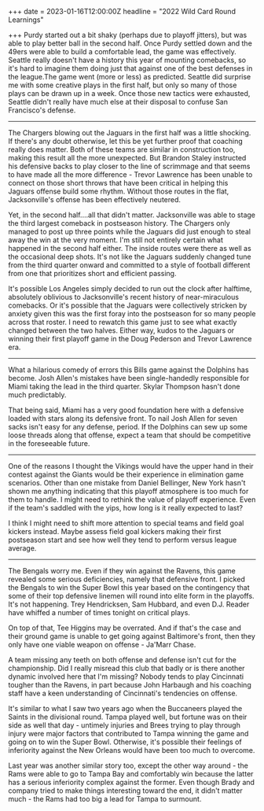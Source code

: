 +++
date = 2023-01-16T12:00:00Z
headline = "2022 Wild Card Round Learnings"

+++
Purdy started out a bit shaky (perhaps due to playoff jitters), but was able to play better ball in the second half. Once Purdy settled down and the 49ers were able to build a comfortable lead, the game was effectively. Seattle really doesn't have a history this year of mounting comebacks, so it's hard to imagine them doing just that against one of the best defenses in the league.The game went (more or less) as predicted. Seattle did surprise me with some creative plays in the first half, but only so many of those plays can be drawn up in a week. Once those new tactics were exhausted, Seattle didn't really have much else at their disposal to confuse San Francisco's defense.

***

The Chargers blowing out the Jaguars in the first half was a little shocking. If there's any doubt otherwise, let this be yet further proof that coaching really does matter. Both of these teams are similar in construction too, making this result all the more unexpected. But Brandon Staley instructed his defensive backs to play closer to the line of scrimmage and that seems to have made all the more difference - Trevor Lawrence has been unable to connect on those short throws that have been critical in helping this Jaguars offense build some rhythm. Without those routes in the flat, Jacksonville's offense has been effectively neutered.

Yet, in the second half....all that didn't matter. Jacksonville was able to stage the third largest comeback in postseason history. The Chargers only managed to post up three points while the Jaguars did just enough to steal away the win at the very moment. I'm still not entirely certain what happened in the second half either. The inside routes were there as well as the occasional deep shots. It's not like the Jaguars suddenly changed tune from the third quarter onward and committed to a style of football different from one that prioritizes short and efficient passing.

It's possible Los Angeles simply decided to run out the clock after halftime, absolutely oblivious to Jacksonville's recent history of near-miraculous comebacks. Or it's possible that the Jaguars were collectively stricken by anxiety given this was the first foray into the postseason for so many people across that roster. I need to rewatch this game just to see what exactly changed between the two halves. Either way, kudos to the Jaguars or winning their first playoff game in the Doug Pederson and Trevor Lawrence era.

***

What a hilarious comedy of errors this Bills game against the Dolphins has become. Josh Allen's mistakes have been single-handedly responsible for Miami taking the lead in the third quarter. Skylar Thompson hasn't done much predictably.

That being said, Miami has a very good foundation here with a defensive loaded with stars along its defensive front. To nail Josh Allen for seven sacks isn't easy for any defense, period. If the Dolphins can sew up some loose threads along that offense, expect a team that should be competitive in the foreseeable future.

***

One of the reasons I thought the Vikings would have the upper hand in their contest against the Giants would be their experience in elimination game scenarios. Other than one mistake from Daniel Bellinger, New York hasn't shown me anything indicating that this playoff atmosphere is too much for them to handle. I might need to rethink the value of playoff experience. Even if the team's saddled with the yips, how long is it really expected to last? 

I think I might need to shift more attention to special teams and field goal kickers instead. Maybe assess field goal kickers making their first postseason start and see how well they tend to perform versus league average.   

***

The Bengals worry me. Even if they win against the Ravens, this game revealed some serious deficiencies, namely that defensive front. I picked the Bengals to win the Super Bowl this year based on the contingency that some of their top defensive linemen will round into elite form in the playoffs. It's not happening. Trey Hendricksen, Sam Hubbard, and even D.J. Reader have whiffed a number of times tonight on critical plays.

On top of that, Tee Higgins may be overrated. And if that's the case and their ground game is unable to get going against Baltimore's front, then they only have one viable weapon on offense - Ja'Marr Chase.

A team missing any teeth on both offense and defense isn't cut for the championship. Did I really misread this club that badly or is there another dynamic involved here that I'm missing? Nobody tends to play Cincinnati tougher than the Ravens, in part because John Harbaugh and his coaching staff have a keen understanding of Cincinnati's tendencies on offense.

It's similar to what I saw two years ago when the Buccaneers played the Saints in the divisional round. Tampa played well, but fortune was on their side as well that day - untimely injuries and Brees trying to play through injury were major factors that contributed to Tampa winning the game and going on to win the Super Bowl. Otherwise, it's possible their feelings of inferiority against the New Orleans would have been too much to overcome.

Last year was another similar story too, except the other way around - the Rams were able to go to Tampa Bay and comfortably win because the latter has a serious inferiority complex against the former. Even though Brady and company tried to make things interesting toward the end, it didn't matter much - the Rams had too big a lead for Tampa to surmount.